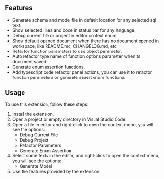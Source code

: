 ## Features

-   Generate schema and model file in default location for any selected sql text.
-   Show selected lines and code in status bar for any language.
-   Debug current file or project in editor context enum.
-   Show default opened document when there has no document opened in workspace, like README.md, CHANGELOG.md, etc.
-   Refactor function parameters to use object parameter.
-   Auto refactor type name of function options parameter when ts document saved.
-   Generate enum assertion functions.
-   Add typescript code refactor panel actions, you can use it to refactor function parameters or generate assert enum functions.

## Usage

To use this extension, follow these steps:

1. Install the extension.
2. Open a project or empty directory in Visual Studio Code.
3. Open a file in editor and right-click to open the context menu, you will see the options:
    - Debug Current File
    - Debug Project
    - Refactor Parameters
    - Generate Enum Assertion
4. Select some texts in the editor, and right-click to open the context menu, you will see the options:
    - Generate Model
5. Use the features provided by the extension.
